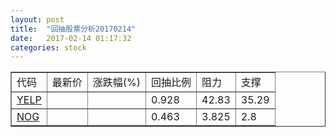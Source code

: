 ```yaml
---
layout: post
title:  "回抽股票分析20170214"
date:   2017-02-14 01:17:32
categories: stock
---
```

<script type="text/javascript">
var stockList = []
stockList.push('gb_yelp');
stockList.push('gb_nog');
</script>
<table border="1">
 <tr>
 <td>代码</td>
 <td>最新价</td>
 <td>涨跌幅(%)</td>
 <td>回抽比例</td>
 <td>阻力</td>
 <td>支撑</td>
</tr>
  <tr id="yelp">
  <td><a href="http://stock.finance.sina.com.cn/usstock/quotes/YELP.html" target="_blank">YELP</a></td><td></td><td></td><td>0.928</td><td>42.83</td><td>35.29</td></tr>
  <tr id="nog">
  <td><a href="http://stock.finance.sina.com.cn/usstock/quotes/NOG.html" target="_blank">NOG</a></td><td></td><td></td><td>0.463</td><td>3.825</td><td>2.8</td></tr>
</table>

